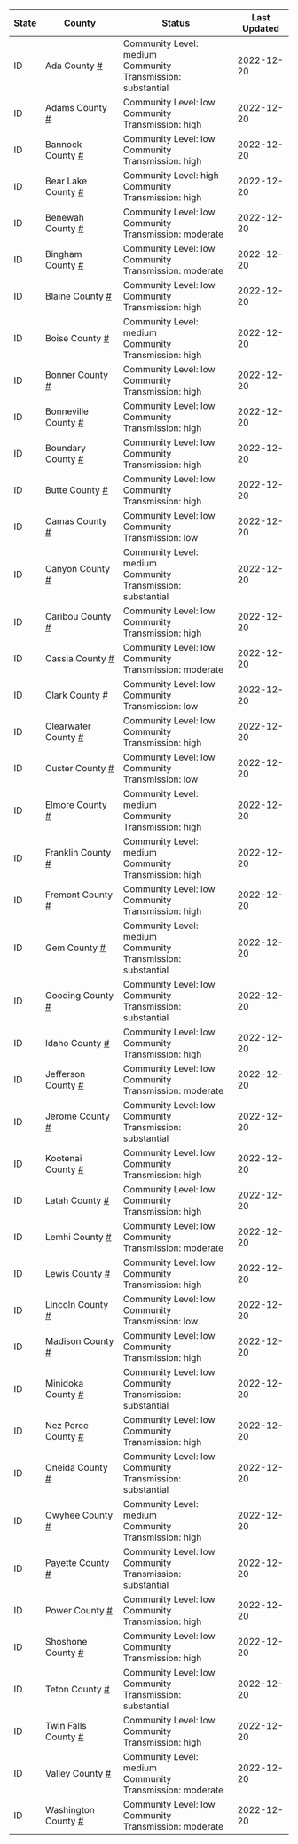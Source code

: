 State | County | Status | Last Updated
--- | --- | --- | --- 
ID | Ada County <a href="#ada_county">#</a> | <a name="ada_county"></a>Community Level: medium<br/>Community Transmission: substantial | 2022-12-20
ID | Adams County <a href="#adams_county">#</a> | <a name="adams_county"></a>Community Level: low<br/>Community Transmission: high | 2022-12-20
ID | Bannock County <a href="#bannock_county">#</a> | <a name="bannock_county"></a>Community Level: low<br/>Community Transmission: high | 2022-12-20
ID | Bear Lake County <a href="#bear_lake_county">#</a> | <a name="bear_lake_county"></a>Community Level: high<br/>Community Transmission: high | 2022-12-20
ID | Benewah County <a href="#benewah_county">#</a> | <a name="benewah_county"></a>Community Level: low<br/>Community Transmission: moderate | 2022-12-20
ID | Bingham County <a href="#bingham_county">#</a> | <a name="bingham_county"></a>Community Level: low<br/>Community Transmission: moderate | 2022-12-20
ID | Blaine County <a href="#blaine_county">#</a> | <a name="blaine_county"></a>Community Level: low<br/>Community Transmission: high | 2022-12-20
ID | Boise County <a href="#boise_county">#</a> | <a name="boise_county"></a>Community Level: medium<br/>Community Transmission: high | 2022-12-20
ID | Bonner County <a href="#bonner_county">#</a> | <a name="bonner_county"></a>Community Level: low<br/>Community Transmission: high | 2022-12-20
ID | Bonneville County <a href="#bonneville_county">#</a> | <a name="bonneville_county"></a>Community Level: low<br/>Community Transmission: high | 2022-12-20
ID | Boundary County <a href="#boundary_county">#</a> | <a name="boundary_county"></a>Community Level: low<br/>Community Transmission: high | 2022-12-20
ID | Butte County <a href="#butte_county">#</a> | <a name="butte_county"></a>Community Level: low<br/>Community Transmission: high | 2022-12-20
ID | Camas County <a href="#camas_county">#</a> | <a name="camas_county"></a>Community Level: low<br/>Community Transmission: low | 2022-12-20
ID | Canyon County <a href="#canyon_county">#</a> | <a name="canyon_county"></a>Community Level: medium<br/>Community Transmission: substantial | 2022-12-20
ID | Caribou County <a href="#caribou_county">#</a> | <a name="caribou_county"></a>Community Level: low<br/>Community Transmission: high | 2022-12-20
ID | Cassia County <a href="#cassia_county">#</a> | <a name="cassia_county"></a>Community Level: low<br/>Community Transmission: moderate | 2022-12-20
ID | Clark County <a href="#clark_county">#</a> | <a name="clark_county"></a>Community Level: low<br/>Community Transmission: low | 2022-12-20
ID | Clearwater County <a href="#clearwater_county">#</a> | <a name="clearwater_county"></a>Community Level: low<br/>Community Transmission: high | 2022-12-20
ID | Custer County <a href="#custer_county">#</a> | <a name="custer_county"></a>Community Level: low<br/>Community Transmission: low | 2022-12-20
ID | Elmore County <a href="#elmore_county">#</a> | <a name="elmore_county"></a>Community Level: medium<br/>Community Transmission: high | 2022-12-20
ID | Franklin County <a href="#franklin_county">#</a> | <a name="franklin_county"></a>Community Level: medium<br/>Community Transmission: high | 2022-12-20
ID | Fremont County <a href="#fremont_county">#</a> | <a name="fremont_county"></a>Community Level: low<br/>Community Transmission: high | 2022-12-20
ID | Gem County <a href="#gem_county">#</a> | <a name="gem_county"></a>Community Level: medium<br/>Community Transmission: substantial | 2022-12-20
ID | Gooding County <a href="#gooding_county">#</a> | <a name="gooding_county"></a>Community Level: low<br/>Community Transmission: substantial | 2022-12-20
ID | Idaho County <a href="#idaho_county">#</a> | <a name="idaho_county"></a>Community Level: low<br/>Community Transmission: high | 2022-12-20
ID | Jefferson County <a href="#jefferson_county">#</a> | <a name="jefferson_county"></a>Community Level: low<br/>Community Transmission: moderate | 2022-12-20
ID | Jerome County <a href="#jerome_county">#</a> | <a name="jerome_county"></a>Community Level: low<br/>Community Transmission: substantial | 2022-12-20
ID | Kootenai County <a href="#kootenai_county">#</a> | <a name="kootenai_county"></a>Community Level: low<br/>Community Transmission: high | 2022-12-20
ID | Latah County <a href="#latah_county">#</a> | <a name="latah_county"></a>Community Level: low<br/>Community Transmission: high | 2022-12-20
ID | Lemhi County <a href="#lemhi_county">#</a> | <a name="lemhi_county"></a>Community Level: low<br/>Community Transmission: moderate | 2022-12-20
ID | Lewis County <a href="#lewis_county">#</a> | <a name="lewis_county"></a>Community Level: low<br/>Community Transmission: high | 2022-12-20
ID | Lincoln County <a href="#lincoln_county">#</a> | <a name="lincoln_county"></a>Community Level: low<br/>Community Transmission: low | 2022-12-20
ID | Madison County <a href="#madison_county">#</a> | <a name="madison_county"></a>Community Level: low<br/>Community Transmission: high | 2022-12-20
ID | Minidoka County <a href="#minidoka_county">#</a> | <a name="minidoka_county"></a>Community Level: low<br/>Community Transmission: substantial | 2022-12-20
ID | Nez Perce County <a href="#nez_perce_county">#</a> | <a name="nez_perce_county"></a>Community Level: low<br/>Community Transmission: high | 2022-12-20
ID | Oneida County <a href="#oneida_county">#</a> | <a name="oneida_county"></a>Community Level: low<br/>Community Transmission: substantial | 2022-12-20
ID | Owyhee County <a href="#owyhee_county">#</a> | <a name="owyhee_county"></a>Community Level: medium<br/>Community Transmission: high | 2022-12-20
ID | Payette County <a href="#payette_county">#</a> | <a name="payette_county"></a>Community Level: low<br/>Community Transmission: substantial | 2022-12-20
ID | Power County <a href="#power_county">#</a> | <a name="power_county"></a>Community Level: low<br/>Community Transmission: high | 2022-12-20
ID | Shoshone County <a href="#shoshone_county">#</a> | <a name="shoshone_county"></a>Community Level: low<br/>Community Transmission: high | 2022-12-20
ID | Teton County <a href="#teton_county">#</a> | <a name="teton_county"></a>Community Level: low<br/>Community Transmission: substantial | 2022-12-20
ID | Twin Falls County <a href="#twin_falls_county">#</a> | <a name="twin_falls_county"></a>Community Level: low<br/>Community Transmission: high | 2022-12-20
ID | Valley County <a href="#valley_county">#</a> | <a name="valley_county"></a>Community Level: medium<br/>Community Transmission: moderate | 2022-12-20
ID | Washington County <a href="#washington_county">#</a> | <a name="washington_county"></a>Community Level: low<br/>Community Transmission: moderate | 2022-12-20
